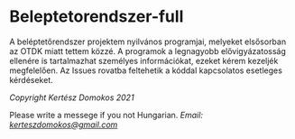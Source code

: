 # Beleptetorendszer-full
 A beléptetőrendszer projektem nyilvános programjai, melyeket elsősorban az OTDK miatt tettem közzé.
 A programok a legnagyobb elővigyázatosság ellenére is tartalmazhat személyes információkat, ezeket kérem kezeljék megfelelően.
 Az Issues rovatba feltehetik a kóddal kapcsolatos esetleges kérdéseket.
 
 *Copyright Kertész Domokos 2021*


 Please write a messege if you not Hungarian.
 *Email: kerteszdomokos@gmail.com*
